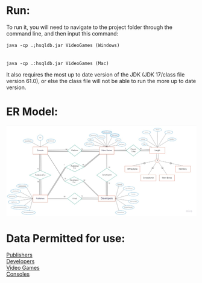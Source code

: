 # Run:
To run it, you will need to navigate to the project folder through the command line, and then input this command:

    java -cp .;hsqldb.jar VideoGames (Windows)


    java -cp .:hsqldb.jar VideoGames (Mac)

It also requires the most up to date version of the JDK (JDK 17/class file version 61.0), or else the class file will not be able to run the more up to date version.

# ER Model:
![image](https://github.com/r3ym3l/Video-Games-Database/blob/main/ER_model.png)

# Data Permitted for use:
[Publishers](https://vginsights.com/publishers-database)<br>
[Developers](https://en.wikipedia.org/wiki/List_of_video_game_developers)<br>
[Video Games](https://corgis-edu.github.io/corgis/csv/video_games/)<br>
[Consoles](https://en.wikipedia.org/wiki/List_of_best-selling_game_consoles)
